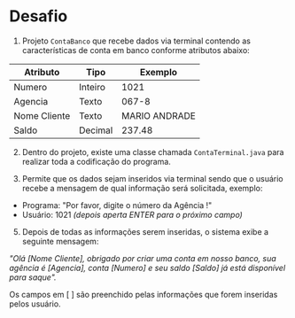 # Desafio

1. Projeto `ContaBanco` que recebe dados via terminal contendo as características 
de conta em banco conforme atributos abaixo:

| Atributo  | Tipo     | Exemplo   
| --------- | ---------| ------- 
| Numero    | Inteiro  | 1021 
| Agencia   | Texto    | 067-8
| Nome Cliente | Texto    | MARIO ANDRADE
| Saldo | Decimal |237.48

2. Dentro do projeto, existe uma classe chamada `ContaTerminal.java` para realizar toda a codificação do programa.

4. Permite que os dados sejam inseridos via terminal sendo que o usuário recebe a mensagem de
qual informação será solicitada, exemplo:

* Programa: "Por favor, digite o número da Agência !"
* Usuário: 1021 *(depois aperta ENTER para o próximo campo)*

5. Depois de todas as informações serem inseridas, o sistema exibe a seguinte mensagem:

*"Olá [Nome Cliente], obrigado por criar uma conta em nosso banco, sua agência é [Agencia], conta [Numero] 
e seu saldo [Saldo] já está disponível para saque".*

Os campos em [ ] são preenchido pelas informações que forem inseridas pelos usuário.
